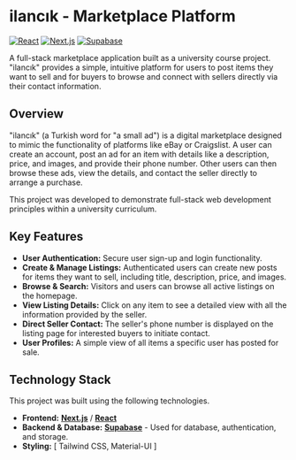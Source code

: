 # ilancık - Marketplace Platform

[![React](https://img.shields.io/badge/React-20232A?style=for-the-badge&logo=react&logoColor=61DAFB)]() [![Next.js](https://img.shields.io/badge/Next.js-000000?style=for-the-badge&logo=nextdotjs&logoColor=white)]() [![Supabase](https://img.shields.io/badge/Supabase-3FCF8E?style=for-the-badge&logo=supabase&logoColor=white)]()

A full-stack marketplace application built as a university course project. "ilancık" provides a simple, intuitive platform for users to post items they want to sell and for buyers to browse and connect with sellers directly via their contact information.

## Overview

"ilancık" (a Turkish word for "a small ad") is a digital marketplace designed to mimic the functionality of platforms like eBay or Craigslist. A user can create an account, post an ad for an item with details like a description, price, and images, and provide their phone number. Other users can then browse these ads, view the details, and contact the seller directly to arrange a purchase.

This project was developed to demonstrate full-stack web development principles within a university curriculum.

## Key Features

* **User Authentication:** Secure user sign-up and login functionality.
* **Create & Manage Listings:** Authenticated users can create new posts for items they want to sell, including title, description, price, and images.
* **Browse & Search:** Visitors and users can browse all active listings on the homepage.
* **View Listing Details:** Click on any item to see a detailed view with all the information provided by the seller.
* **Direct Seller Contact:** The seller's phone number is displayed on the listing page for interested buyers to initiate contact.
* **User Profiles:** A simple view of all items a specific user has posted for sale.

## Technology Stack

This project was built using the following technologies.

* **Frontend:** [**Next.js**](https://nextjs.org/) / [**React**](https://reactjs.org/)
* **Backend & Database:** [**Supabase**](https://supabase.io/) - Used for database, authentication, and storage.
* **Styling:** [ Tailwind CSS, Material-UI ]

